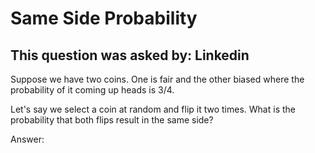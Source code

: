 # Same Side Probability

## This question was asked by: Linkedin

Suppose we have two coins. One is fair and the other biased where the probability of it coming up heads is 3/4.

Let's say we select a coin at random and flip it two times. What is the probability that both flips result in the same side?

Answer:
